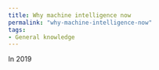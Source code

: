 ```yaml
---
title: Why machine intelligence now
permalink: "why-machine-intelligence-now"
tags:
- General knowledge
---
```

In 2019
